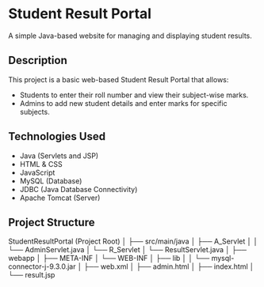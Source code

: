 # Student Result Portal

A simple Java-based website for managing and displaying student results.

## Description

This project is a basic web-based Student Result Portal that allows:

- Students to enter their roll number and view their subject-wise marks.
- Admins to add new student details and enter marks for specific subjects.


## Technologies Used

- Java (Servlets and JSP)
- HTML & CSS
- JavaScript 
- MySQL (Database)
- JDBC (Java Database Connectivity)
- Apache Tomcat (Server)


## Project Structure

StudentResultPortal (Project Root)
│
├── src/main/java
│ ├── A_Servlet
│ │ └── AdminServlet.java
│ └── R_Servlet
│ └── ResultServlet.java
│
├── webapp
│ ├── META-INF
│ └── WEB-INF
│ ├── lib
│ │ └── mysql-connector-j-9.3.0.jar
│ ├── web.xml
│ ├── admin.html
│ ├── index.html
│ └── result.jsp
